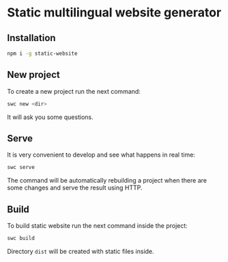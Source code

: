 # Static multilingual website generator

## Installation

```bash
npm i -g static-website
```

## New project

To create a new project run the next command:

```bash
swc new <dir>
```

It will ask you some questions.

## Serve

It is very convenient to develop and see what happens in real time:

```bash
swc serve
```

The command will be automatically rebuilding a project when there are some changes and serve the result using HTTP.

## Build

To build static website run the next command inside the project:

```bash
swc build
```

Directory `dist` will be created with static files inside.
